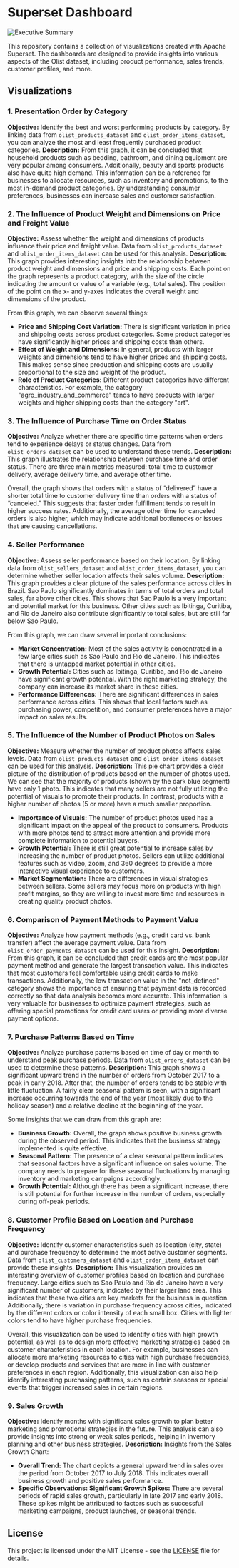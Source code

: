 # Superset Dashboard

![Executive Summary](https://github.com/user-attachments/assets/da263a81-258a-46f2-bf5b-2ce43ae22681)


This repository contains a collection of visualizations created with Apache Superset. The dashboards are designed to provide insights into various aspects of the Olist dataset, including product performance, sales trends, customer profiles, and more.

## Visualizations


### 1. Presentation Order by Category
**Objective:** Identify the best and worst performing products by category. By linking data from `olist_products_dataset` and `olist_order_items_dataset`, you can analyze the most and least frequently purchased product categories.
**Description:** 
From this graph, it can be concluded that household products such as bedding, bathroom, and dining equipment are very popular among consumers. Additionally, beauty and sports products also have quite high demand. This information can be a reference for businesses to allocate resources, such as inventory and promotions, to the most in-demand product categories. By understanding consumer preferences, businesses can increase sales and customer satisfaction.

### 2. The Influence of Product Weight and Dimensions on Price and Freight Value
**Objective:** Assess whether the weight and dimensions of products influence their price and freight value. Data from `olist_products_dataset` and `olist_order_items_dataset` can be used for this analysis.
**Description:**
This graph provides interesting insights into the relationship between product weight and dimensions and price and shipping costs. Each point on the graph represents a product category, with the size of the circle indicating the amount or value of a variable (e.g., total sales). The position of the point on the x- and y-axes indicates the overall weight and dimensions of the product.

From this graph, we can observe several things:
- **Price and Shipping Cost Variation:** There is significant variation in price and shipping costs across product categories. Some product categories have significantly higher prices and shipping costs than others.
- **Effect of Weight and Dimensions:** In general, products with larger weights and dimensions tend to have higher prices and shipping costs. This makes sense since production and shipping costs are usually proportional to the size and weight of the product.
- **Role of Product Categories:** Different product categories have different characteristics. For example, the category "agro_industry_and_commerce" tends to have products with larger weights and higher shipping costs than the category "art".

### 3. The Influence of Purchase Time on Order Status
**Objective:** Analyze whether there are specific time patterns when orders tend to experience delays or status changes. Data from `olist_orders_dataset` can be used to understand these trends.
**Description:**
This graph illustrates the relationship between purchase time and order status. There are three main metrics measured: total time to customer delivery, average delivery time, and average other time.

Overall, the graph shows that orders with a status of “delivered” have a shorter total time to customer delivery time than orders with a status of “canceled.” This suggests that faster order fulfillment tends to result in higher success rates. Additionally, the average other time for canceled orders is also higher, which may indicate additional bottlenecks or issues that are causing cancellations.

### 4. Seller Performance
**Objective:** Assess seller performance based on their location. By linking data from `olist_sellers_dataset` and `olist_order_items_dataset`, you can determine whether seller location affects their sales volume.
**Description:**
This graph provides a clear picture of the sales performance across cities in Brazil. Sao Paulo significantly dominates in terms of total orders and total sales, far above other cities. This shows that Sao Paulo is a very important and potential market for this business. Other cities such as Ibitinga, Curitiba, and Rio de Janeiro also contribute significantly to total sales, but are still far below Sao Paulo.

From this graph, we can draw several important conclusions:
- **Market Concentration:** Most of the sales activity is concentrated in a few large cities such as Sao Paulo and Rio de Janeiro. This indicates that there is untapped market potential in other cities.
- **Growth Potential:** Cities such as Ibitinga, Curitiba, and Rio de Janeiro have significant growth potential. With the right marketing strategy, the company can increase its market share in these cities.
- **Performance Differences:** There are significant differences in sales performance across cities. This shows that local factors such as purchasing power, competition, and consumer preferences have a major impact on sales results.

### 5. The Influence of the Number of Product Photos on Sales
**Objective:** Measure whether the number of product photos affects sales levels. Data from `olist_products_dataset` and `olist_order_items_dataset` can be used for this analysis.
**Description:**
This pie chart provides a clear picture of the distribution of products based on the number of photos used. We can see that the majority of products (shown by the dark blue segment) have only 1 photo. This indicates that many sellers are not fully utilizing the potential of visuals to promote their products. In contrast, products with a higher number of photos (5 or more) have a much smaller proportion.

- **Importance of Visuals:** The number of product photos used has a significant impact on the appeal of the product to consumers. Products with more photos tend to attract more attention and provide more complete information to potential buyers.
- **Growth Potential:** There is still great potential to increase sales by increasing the number of product photos. Sellers can utilize additional features such as video, zoom, and 360 degrees to provide a more interactive visual experience to customers.
- **Market Segmentation:** There are differences in visual strategies between sellers. Some sellers may focus more on products with high profit margins, so they are willing to invest more time and resources in creating quality product photos.

### 6. Comparison of Payment Methods to Payment Value
**Objective:** Analyze how payment methods (e.g., credit card vs. bank transfer) affect the average payment value. Data from `olist_order_payments_dataset` can be used for this insight.
**Description:**
From this graph, it can be concluded that credit cards are the most popular payment method and generate the largest transaction value. This indicates that most customers feel comfortable using credit cards to make transactions. Additionally, the low transaction value in the "not_defined" category shows the importance of ensuring that payment data is recorded correctly so that data analysis becomes more accurate. This information is very valuable for businesses to optimize payment strategies, such as offering special promotions for credit card users or providing more diverse payment options.

### 7. Purchase Patterns Based on Time
**Objective:** Analyze purchase patterns based on time of day or month to understand peak purchase periods. Data from `olist_orders_dataset` can be used to determine these patterns.
**Description:**
This graph shows a significant upward trend in the number of orders from October 2017 to a peak in early 2018. After that, the number of orders tends to be stable with little fluctuation. A fairly clear seasonal pattern is seen, with a significant increase occurring towards the end of the year (most likely due to the holiday season) and a relative decline at the beginning of the year.

Some insights that we can draw from this graph are:
- **Business Growth:** Overall, the graph shows positive business growth during the observed period. This indicates that the business strategy implemented is quite effective.
- **Seasonal Pattern:** The presence of a clear seasonal pattern indicates that seasonal factors have a significant influence on sales volume. The company needs to prepare for these seasonal fluctuations by managing inventory and marketing campaigns accordingly.
- **Growth Potential:** Although there has been a significant increase, there is still potential for further increase in the number of orders, especially during off-peak periods.

### 8. Customer Profile Based on Location and Purchase Frequency
**Objective:** Identify customer characteristics such as location (city, state) and purchase frequency to determine the most active customer segments. Data from `olist_customers_dataset` and `olist_order_items_dataset` can provide these insights.
**Description:**
This visualization provides an interesting overview of customer profiles based on location and purchase frequency. Large cities such as Sao Paulo and Rio de Janeiro have a very significant number of customers, indicated by their larger land area. This indicates that these two cities are key markets for the business in question. Additionally, there is variation in purchase frequency across cities, indicated by the different colors or color intensity of each small box. Cities with lighter colors tend to have higher purchase frequencies.

Overall, this visualization can be used to identify cities with high growth potential, as well as to design more effective marketing strategies based on customer characteristics in each location. For example, businesses can allocate more marketing resources to cities with high purchase frequencies, or develop products and services that are more in line with customer preferences in each region. Additionally, this visualization can also help identify interesting purchasing patterns, such as certain seasons or special events that trigger increased sales in certain regions.

### 9. Sales Growth
**Objective:** Identify months with significant sales growth to plan better marketing and promotional strategies in the future. This analysis can also provide insights into strong or weak sales periods, helping in inventory planning and other business strategies.
**Description:**
Insights from the Sales Growth Chart:
- **Overall Trend:** The chart depicts a general upward trend in sales over the period from October 2017 to July 2018. This indicates overall business growth and positive sales performance.
- **Specific Observations: Significant Growth Spikes:** There are several periods of rapid sales growth, particularly in late 2017 and early 2018. These spikes might be attributed to factors such as successful marketing campaigns, product launches, or seasonal trends.


## License

This project is licensed under the MIT License - see the [LICENSE](LICENSE) file for details.
